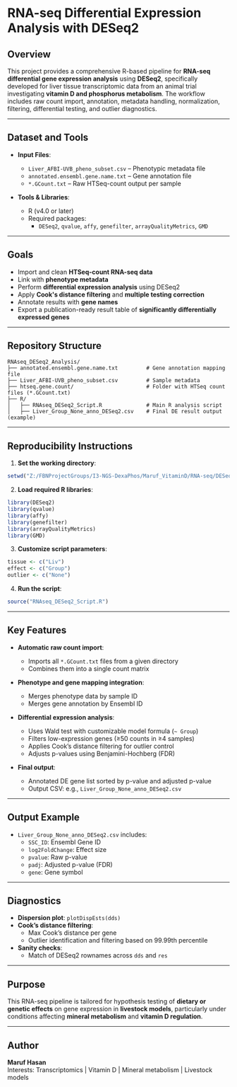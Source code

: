 # RNA-seq Differential Expression Analysis with DESeq2

## Overview

This project provides a comprehensive R-based pipeline for **RNA-seq differential gene expression analysis** using **DESeq2**, specifically developed for liver tissue transcriptomic data from an animal trial investigating **vitamin D and phosphorus metabolism**. The workflow includes raw count import, annotation, metadata handling, normalization, filtering, differential testing, and outlier diagnostics.

---

## Dataset and Tools

- **Input Files**:
  - `Liver_AFBI-UVB_pheno_subset.csv` – Phenotypic metadata file
  - `annotated.ensembl.gene.name.txt` – Gene annotation file
  - `*.GCount.txt` – Raw HTSeq-count output per sample

- **Tools & Libraries**:
  - R (v4.0 or later)
  - Required packages:
    - `DESeq2`, `qvalue`, `affy`, `genefilter`, `arrayQualityMetrics`, `GMD`

---

## Goals

- Import and clean **HTSeq-count RNA-seq data**
- Link with **phenotype metadata**
- Perform **differential expression analysis** using DESeq2
- Apply **Cook's distance filtering** and **multiple testing correction**
- Annotate results with **gene names**
- Export a publication-ready result table of **significantly differentially expressed genes**

---

## Repository Structure

```
RNAseq_DESeq2_Analysis/
├── annotated.ensembl.gene.name.txt         # Gene annotation mapping file
├── Liver_AFBI-UVB_pheno_subset.csv         # Sample metadata
├── htseq.gene.count/                       # Folder with HTSeq count files (*.GCount.txt)
├── R/
│   ├── RNAseq_DESeq2_Script.R              # Main R analysis script
│   ├── Liver_Group_None_anno_DESeq2.csv    # Final DE result output (example)
```

---

## Reproducibility Instructions

1. **Set the working directory**:
```r
setwd("Z:/FBNProjectGroups/I3-NGS-DexaPhos/Maruf_VitaminD/RNA-seq/DESeq2")
```

2. **Load required R libraries**:
```r
library(DESeq2)
library(qvalue)
library(affy)
library(genefilter)
library(arrayQualityMetrics)
library(GMD)
```

3. **Customize script parameters**:
```r
tissue <- c("Liv")
effect <- c("Group")
outlier <- c("None")
```

4. **Run the script**:
```r
source("RNAseq_DESeq2_Script.R")
```

---

## Key Features

- **Automatic raw count import**:
  - Imports all `*.GCount.txt` files from a given directory
  - Combines them into a single count matrix

- **Phenotype and gene mapping integration**:
  - Merges phenotype data by sample ID
  - Merges gene annotation by Ensembl ID

- **Differential expression analysis**:
  - Uses Wald test with customizable model formula (`~ Group`)
  - Filters low-expression genes (≥50 counts in ≥4 samples)
  - Applies Cook’s distance filtering for outlier control
  - Adjusts p-values using Benjamini-Hochberg (FDR)

- **Final output**:
  - Annotated DE gene list sorted by p-value and adjusted p-value
  - Output CSV: e.g., `Liver_Group_None_anno_DESeq2.csv`

---

## Output Example

- `Liver_Group_None_anno_DESeq2.csv` includes:
  - `SSC_ID`: Ensembl Gene ID
  - `log2FoldChange`: Effect size
  - `pvalue`: Raw p-value
  - `padj`: Adjusted p-value (FDR)
  - `gene`: Gene symbol

---

## Diagnostics

- **Dispersion plot**: `plotDispEsts(dds)`
- **Cook’s distance filtering**:
  - Max Cook’s distance per gene
  - Outlier identification and filtering based on 99.99th percentile
- **Sanity checks**:
  - Match of DESeq2 rownames across `dds` and `res`

---

## Purpose

This RNA-seq pipeline is tailored for hypothesis testing of **dietary or genetic effects** on gene expression in **livestock models**, particularly under conditions affecting **mineral metabolism** and **vitamin D regulation**.

---

## Author

**Maruf Hasan**  
Interests: Transcriptomics | Vitamin D | Mineral metabolism | Livestock models 
